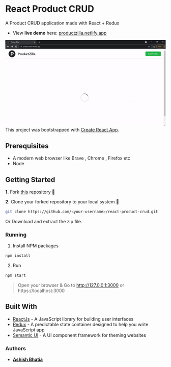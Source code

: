 # React Product CRUD

A Product CRUD application made with React + Redux

- View **live demo** here: [productzilla.netlify.app](https://productzilla.netlify.app/)

![preview](preview.gif)
This project was bootstrapped with [Create React App](https://github.com/facebook/create-react-app).

## Prerequisites
- A modern web browser like Brave , Chrome , Firefox etc
- Node


## Getting Started

**1.** Fork [this](https://github.com/ashishbhatiam/react-product-crud) repository :fork_and_knife:

**2.** Clone your forked repository to your local system :busts_in_silhouette:

```sh
git clone https://github.com/<your-username>/react-product-crud.git
```

Or Download and extract the zip file.

### Running

1. Install NPM packages

```sh
npm install
```

2. Run

```sh
npm start
```

> Open your browser & Go to http://127.0.0.1:3000 or https://localhost:3000

## Built With

- [ReactJs](https://reactjs.org) - A JavaScript library for building user interfaces
- [Redux](https://redux.js.org) - A predictable state container designed to help you write JavaScript app
- [Semantic UI](https://react.semantic-ui.com) - A UI component framework for theming websites
### Authors

- **[Ashish Bhatia](https://github.com/ashishbhatiam)**
